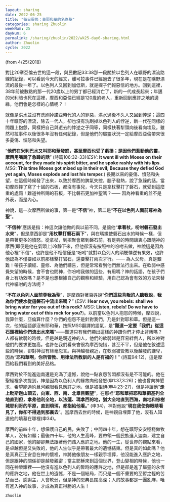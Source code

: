 ```yaml
---
layout: sharing
date: 2022-06-25
title: "每日靈修：尊耶和華的名為聖"
categories: sharing Zhuolin
weekNum: 25
dayNum: 6
permalink: /sharing/zhuolin/2022/wk25-day6-sharing.html
author: Zhuolin
cycle: 2022
---
```

(from 4/25/2018)

對比20章亞倫去世的這一段，與民數記33:38那一段關於以色列人在曠野的漂流路線的紀錄，可以看到今天的經文，離可拉事件已經過去了很多年，現在是在曠野漂流的最後一年了。以色列人又回到加低斯，就是探子們報惡信的地方。回到這裡，38年前被數點的那一代20歲以上的男丁都已經消亡了，新的一代成長起來；年邁的米利暗也死在這裡，摩西和亞倫已經是120歲的老人，重新回到應許之地的邊緣，他們會是怎樣的心情呢？！  

就像是洪水並沒有洗刷掉諾亞時代的人的罪惡，洪水過後不久人又回到悖逆；這四十年曠野的漂流，除去一代人，卻也沒有洗刷掉以色列人的悖逆，新一代在同樣的問題上抱怨，同樣把自己與逝去的悖逆之子同等，同樣扶著犁頭向後看向埃及。雖然可拉事件以後很多年沒有任何紀錄，但是他們的屬靈狀況一定給摩西亞倫帶來很多憂傷、惱怒和失望。  

“**他們在米利巴水又叫耶和華發怒，甚至摩西也受了虧損；是因他們惹動他的靈，摩西用嘴說了急躁的話**” (詩篇106:32-33)(*ESV*: **It went ill with Moses on their account, for they made his spirit bitter, and he spoke rashly with his lips**. *MSG*: **This time Moses got mixed up in their evil; Because they defied God yet again, Moses explode and lost his temper.**) 長期以來的憂傷、憤怒和失望，在這個時候發了出來，以致於摩西的脾氣失控，腦子發熱，說了急躁的話。當初摩西摔了寫了十誡的石板，都沒有事兒，今天只是拿杖擊打了磐石，就受到這麼重的處罰！難道神所賜的石板，不比磐石更加神聖嗎？—— 因為神看重的並不是外表，而是內心。  

神說，這一次摩西所做的事，第一是“**不信**”神，第二是“**不在以色列人面前尊神為聖**”。  

“**不信神**”應該是指：神這次讓他做的與以前不同，是讓他“**拿著杖，吩咐磐石發出水來**”，但是摩西卻是“**用杖擊打磐石兩下**”，與在瑪撒使磐石出水的時候一樣，但是帶著更多的憤怒。從拿杖，到招聚會眾到磐石前，有足夠的時間讓衷心跟隨神的摩西(即便是他在氣頭上)冷靜下來，但他卻沒有按照神的吩咐去做，神說這是因為他心裡“不信”，也許是他不相信僅是“吩咐”就對以色列人的頑梗悖逆有果效，也許他認為不僅要如以前那樣擊打岩石，還要擊打兩次才行。—— 為人父母，真是艱難！帶孩子讀經、靈修、為他們禱告，但是常常看到他們無法行出來。在軟弱中感覺失望的時候，會不會也問神，你吩咐我做的這些，有用嗎？神的話語，在孩子們身上有功效嗎？是不是也想根據自己的觀察和經驗，用自己認為會有效的方法來替代神囑咐的方法呢？  

“**不在以色列人面前尊我為聖**”，是摩西對著百姓說“**你們這些背叛的人聽我說，我為你們使水從這磐石中流出來嗎？**” (*ESV*: **Hear now, you rebels: shall we bring water for you out of this rock?** *MSG*: **Listen, rebels! Do we have to bring water out of this rock for you?**)。以前當以色列人抱怨的時候，摩西說，我算什麼，亞倫算什麼？你們的抱怨不是針對我們，乃是針對耶和華。但是這一次，他的話語卻沒有耶和華，按照MSG翻譯的語氣，是“**難道一定要「我們」從這石頭裡給你們流出水來嗎**”——難道只有我們顯出這樣的神蹟你們才停止背叛嗎？人都有軟弱的時候，但是越是親近神的人，他們的軟弱越是容易絆倒人，所以神對他們的要求更加高。也許在我們看來會很為摩西惋惜，甚至不平，但是他在敘述這些的時候，卻對神沒有絲毫怨言。與神越發親近，在軟弱被管教以後越發的謙卑，因為“**耶和華啊，你所管教、用律法所教訓的人是有福的！**” (詩篇94:12)，這是摩西給我們看到的美好品格。  

摩西對於不能進迦南還是充滿了遺憾，說他一點哀怨苦悶都沒有是不可能的。他在聖經裡多次提到，神是因為以色利人的緣故向他發怒(申1:37,3:26)；他也曾向神懇求，希望能過約旦河親眼看見應許之地，但是被拒絕(申4:23-27)，但是神讓他“**走上毗斯迦山頂去，向東、西、南、北舉目觀望**”，在那裡“**耶和華把耶和華把基列全地直到但，拿弗他利全地，以法蓮、瑪拿西的地，猶大全地直到西海，南地和棕樹城耶利哥的平原，直到瑣珥，都指給他看。**” (申34)，神對他說“**現在我使你眼睛看見了，你卻不得過到那裏去**”。當摩西去世的時候，是神親自埋葬了他，沒有人知道他的墳墓在哪裡(申34)。  

摩西的前四十年，想保護自己的民，失敗了；中間四十年，想在曠野安安穩穩做牧羊人，沒有如願；最後四十年，他的人生高峰，要帶領一個民族進入迦南，建立自己的國家，他的腳卻無法跟著他們踏入應許之地。他的一生，從世界的觀點來看，是卓越但是又失敗的，他的人生似乎是帶著最大的遺憾結束。但是真的如此嗎？他是真真正正安息在神的懷裡，神將他像朋友一樣親手埋葬，他沒能進入應許之地，但是跟神的關係卻是越發親密；當主耶穌來到這個世界，登山變相的時候，他也一同在神榮耀裡——他沒有進以色列人的暫時的應許之地，但是卻是進了屬靈的永恆的應許之地，他在世上的遺憾，不是一個結局，而只是一個不重要的至暫之輕的苦楚而已。感謝主，人會軟弱，但是神的恩典長闊高深；人的故事都是一團亂麻，唯有進入神的故事，才成為真正得勝的人生！  

`Zhuolin`  
